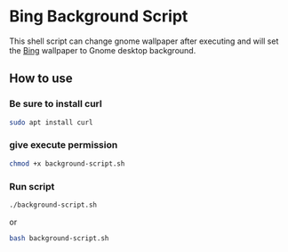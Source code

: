 # Bing Background Script

This shell script can change gnome wallpaper after executing and will set the [Bing](https://www.bing.com/) wallpaper to Gnome desktop background.

## How to use

### Be sure to install curl

```bash
sudo apt install curl
```

### give execute permission

```bash
chmod +x background-script.sh
```

### Run script

```bash
./background-script.sh
```
or
```bash
bash background-script.sh
```
